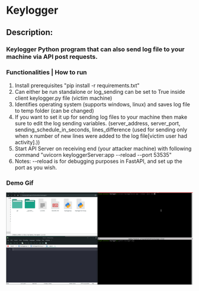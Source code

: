 # Keylogger

## Description:
### Keylogger Python program that can also send log file to your machine via API post requests.
### Functionalities | How to run
1. Install prerequisites "pip install -r requirements.txt"
2. Can either be run standalone or log_sending can be set to True inside client keylogger.py file (victim machine)
3. Identifies operating system (supports windows, linux) and saves log file to temp folder (can be changed)
4. If you want to set it up for sending log files to your machine then make sure to edit the log sending variables. (server_address, server_port, sending_schedule_in_seconds, lines_difference (used for sending only when x number of new lines were added to the log file[victim user had activity].))
5. Start API Server on receiving end (your attacker machine) with following command "uvicorn keyloggerServer:app --reload --port 53535"
6. Notes: --reload is for debugging purposes in FastAPI, and set up the port as you wish.

### Demo Gif
![](demo.gif)

